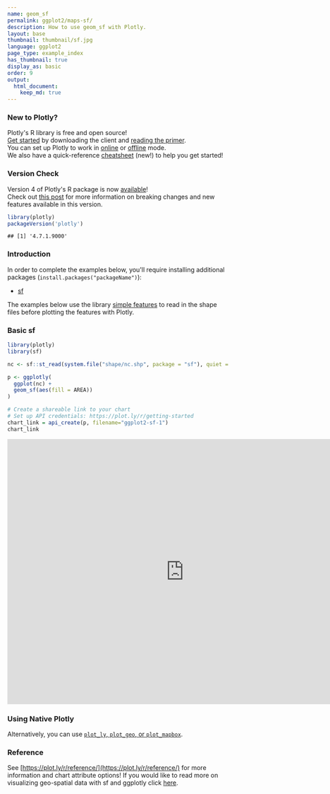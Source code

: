 ```yaml
---
name: geom_sf
permalink: ggplot2/maps-sf/
description: How to use geom_sf with Plotly.
layout: base
thumbnail: thumbnail/sf.jpg
language: ggplot2
page_type: example_index
has_thumbnail: true
display_as: basic
order: 9
output:
  html_document:
    keep_md: true
---
```




### New to Plotly?

Plotly's R library is free and open source!<br>
[Get started](https://plot.ly/r/getting-started/) by downloading the client and [reading the primer](https://plot.ly/r/getting-started/).<br>
You can set up Plotly to work in [online](https://plot.ly/r/getting-started/#hosting-graphs-in-your-online-plotly-account) or [offline](https://plot.ly/r/offline/) mode.<br>
We also have a quick-reference [cheatsheet](https://images.plot.ly/plotly-documentation/images/r_cheat_sheet.pdf) (new!) to help you get started!

### Version Check

Version 4 of Plotly's R package is now [available](https://plot.ly/r/getting-started/#installation)!<br>
Check out [this post](http://moderndata.plot.ly/upgrading-to-plotly-4-0-and-above/) for more information on breaking changes and new features available in this version.


```r
library(plotly)
packageVersion('plotly')
```

```
## [1] '4.7.1.9000'
```

### Introduction

In order to complete the examples below, you'll require installing additional packages (`install.packages("packageName")`):
- [sf](https://github.com/r-spatial/sf)

The examples below use the library [simple features](https://r-spatial.github.io/sf/) to read in the shape files before plotting the features with Plotly.

### Basic sf 


```r
library(plotly)
library(sf)

nc <- sf::st_read(system.file("shape/nc.shp", package = "sf"), quiet = TRUE)

p <- ggplotly(
  ggplot(nc) +
  geom_sf(aes(fill = AREA))
) 

# Create a shareable link to your chart
# Set up API credentials: https://plot.ly/r/getting-started
chart_link = api_create(p, filename="ggplot2-sf-1")
chart_link
```

<iframe src="https://plot.ly/~RPlotBot/5445.embed" width="800" height="600" id="igraph" scrolling="no" seamless="seamless" frameBorder="0"> </iframe>


### Using Native Plotly

Alternatively, you can use [`plot_ly`, `plot_geo`, or `plot_mapbox`](https://plot.ly/r/maps-sf/).

### Reference

See [https://plot.ly/r/reference/](https://plot.ly/r/reference/) for more information and chart attribute options! If you would like to read more on visualizing geo-spatial data with sf and ggplotly click [here](https://blog.cpsievert.me/2018/01/30/learning-improving-ggplotly-geom-sf/).
